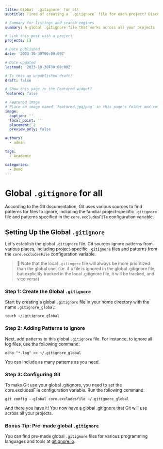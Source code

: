 ```yaml
---
title: Global `.gitignore` for all
subtitle: Tired of creating a `.gitignore` file for each project? Discover a more efficient approach; a global .gitignore file that works across all your projects!

# Summary for listings and search engines
summary: A global .gitignore file that works across all your projects

# Link this post with a project
projects: []

# Date published
date: '2023-10-30T00:00:00Z'

# Date updated
lastmod: '2023-10-30T00:00:00Z'

# Is this an unpublished draft?
draft: false

# Show this page in the Featured widget?
featured: false

# Featured image
# Place an image named `featured.jpg/png` in this page's folder and customize its options here.
image:
  caption: ''
  focal_point: ''
  placement: 2
  preview_only: false

authors:
  - admin

tags:
  - Academic

categories:
  - Demo
---
```


# Global `.gitignore` for all

According to the Git documentation, Git uses various sources to find patterns for files to ignore, including the familiar project-specific `.gitignore` file and patterns specified in the `core.excludesFile` configuration variable.

## Setting Up the Global `.gitignore`

Let's establish the global `.gitignore` file. Git sources ignore patterns from various places, including project-specific `.gitignore` files and patterns from the `core.excludesFile` configuration variable.

> 📝 Note that the local `.gitingore` file will always be more prioritized than the global one. (i.e. if a file is ignored in the global .gitignore file, but explicitly tracked in the local .gitignore file, it will be tracked, and vice versa)

### Step 1: Create the Global `.gitignore`

Start by creating a global `.gitignore` file in your home directory with the name `.gitignore_global`:

```shell
touch ~/.gitignore_global
```

### Step 2: Adding Patterns to Ignore
Next, add patterns to this global `.gitignore` file. For instance, to ignore all log files, use the following command:

```shell
echo "*.log" >> ~/.gitignore_global
```
You can include as many patterns as you need.

### Step 3: Configuring Git
To make Git use your global .gitignore, you need to set the core.excludesFile configuration variable. Run the following command:

```shell
git config --global core.excludesfile ~/.gitignore_global
```
And there you have it! You now have a global .gitignore that Git will use across all your projects.


### Bonus Tip: Pre-made global `.gitignore`
You can find pre-made global `.gitignore` files for various programming languages and tools at [gitignore.io](https://www.toptal.com/developers/gitignore).

